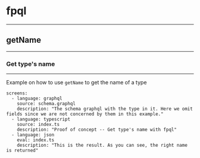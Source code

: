 # fpql
---

## getName
---
### Get type's name
---

Example on how to use `getName` to get the name of a type

```screens
screens:
  - language: graphql
    source: schema.graphql
    description: "The schema graphql with the type in it. Here we omit fields since we are not concerned by them in this example."
  - language: typescript
    source: index.ts
    description: "Proof of concept -- Get type's name with fpql"
  - language: json
    eval: index.ts
    description: "This is the result. As you can see, the right name is returned"
```
